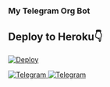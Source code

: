 ### My Telegram Org Bot


## Deploy to Heroku👇

[![Deploy](https://www.herokucdn.com/deploy/button.svg)](https://dashboard.heroku.com/new?button-url=https%3A%2F%2Fgithub.com%2FPunyaChael%2FMyTelegramOrg&template=https%3A%2F%2Fgithub.com%2FPunyaChael%2FMyTelegramOrg)


</a>
    <a href="https://t.me/dragondpworld">
        <img
            src="https://img.shields.io/badge/Support Group-blue?&style=for-the-badge&logo=Telegram"
            alt="Telegram"
        >



</a>
    <a href="https://telegram.me/ItsMeKaze91">
        <img
            src="https://img.shields.io/badge/Updates Channel-blue?&style=for-the-badge&logo=Telegram"
            alt="Telegram"
        >
